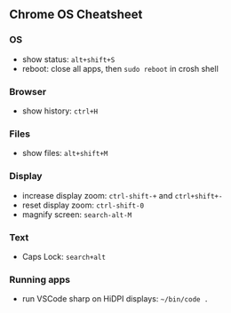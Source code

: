 ## Chrome OS Cheatsheet

### OS

- show status: `alt+shift+S`
- reboot: close all apps, then `sudo reboot` in crosh shell

### Browser

- show history: `ctrl+H`

### Files

- show files: `alt+shift+M`

### Display

- increase display zoom: `ctrl-shift-+` and `ctrl+shift+-`
- reset display zoom: `ctrl-shift-0`
- magnify screen: `search-alt-M`

### Text

- Caps Lock: `search+alt`

### Running apps

- run VSCode sharp on HiDPI displays: `~/bin/code .`
